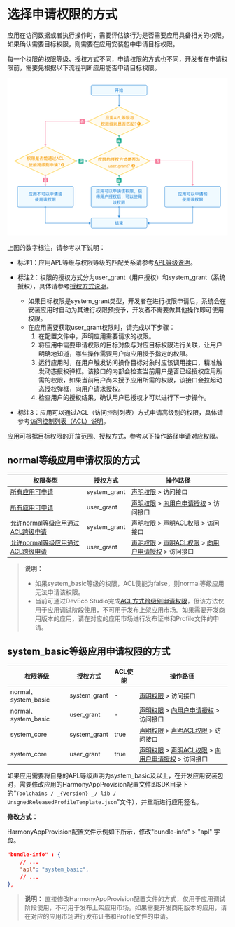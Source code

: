 # 选择申请权限的方式

应用在访问数据或者执行操作时，需要评估该行为是否需要应用具备相关的权限。如果确认需要目标权限，则需要在应用安装包中申请目标权限。

每一个权限的权限等级、授权方式不同，申请权限的方式也不同，开发者在申请权限前，需要先根据以下流程判断应用能否申请目标权限。

![zh-cn_image_0000001698506718](figures/zh-cn_image_0000001698506718.png)

上图的数字标注，请参考以下说明：

- 标注1：应用APL等级与权限等级的匹配关系请参考[APL等级说明](app-permission-mgmt-overview.md#权限机制中的基本概念)。

- 标注2：权限的授权方式分为user_grant（用户授权）和system_grant（系统授权），具体请参考[授权方式说明](app-permission-mgmt-overview.md#授权方式)。
  - 如果目标权限是system_grant类型，开发者在进行权限申请后，系统会在安装应用时自动为其进行权限预授予，开发者不需要做其他操作即可使用权限。
  - 在应用需要获取user_grant权限时，请完成以下步骤：
     1. 在配置文件中，声明应用需要请求的权限。
     2. 将应用中需要申请权限的目标对象与对应目标权限进行关联，让用户明确地知道，哪些操作需要用户向应用授予指定的权限。
     3. 运行应用时，在用户触发访问操作目标对象时应该调用接口，精准触发动态授权弹框。该接口的内部会检查当前用户是否已经授权应用所需的权限，如果当前用户尚未授予应用所需的权限，该接口会拉起动态授权弹框，向用户请求授权。
     4. 检查用户的授权结果，确认用户已授权才可以进行下一步操作。

- 标注3：应用可以通过ACL（访问控制列表）方式申请高级别的权限，具体请参考<!--RP1-->[访问控制列表（ACL）说明](app-permission-mgmt-overview.md#权限机制中的基本概念)。<!--RP1End-->

应用可根据目标权限的开放范围、授权方式，参考以下操作路径申请对应权限。

## <!--Del-->normal等级<!--DelEnd-->应用申请权限的方式

| 权限类型 | 授权方式 | 操作路径 |
| -------- | -------- | -------- |
| [所有应用可申请](permissions-for-all.md#system_grant系统授权权限列表) | system_grant | [声明权限](declare-permissions.md) &gt; 访问接口 | 
| [所有应用可申请](permissions-for-all.md#user_grant用户授权权限列表) | user_grant  | [声明权限](declare-permissions.md) &gt; [向用户申请授权](request-user-authorization.md) &gt; 访问接口 | 
| <!--DelRow-->[允许normal等级应用通过ACL跨级申请](permissions-for-system-apps.md#system_grant允许acl跨级申请) | system_grant | [声明权限](declare-permissions.md) &gt; [声明ACL权限](declare-permissions-in-acl.md) &gt; 访问接口 | 
| <!--DelRow-->[允许normal等级应用通过ACL跨级申请](permissions-for-system-apps.md#user_grant允许acl跨级申请) | user_grant | [声明权限](declare-permissions.md) &gt; [声明ACL权限](declare-permissions-in-acl.md) &gt; [向用户申请授权](request-user-authorization.md) &gt; 访问接口 |
<!--RP2--><!--RP2End-->

<!--Del-->
> **说明：**
>
> - 如果system_basic等级的权限，ACL使能为false，则normal等级应用无法申请该权限。
> - 当前可通过DevEco Studio完成[ACL方式跨级别申请权限](https://developer.huawei.com/consumer/cn/doc/harmonyos-guides/ide-signing-0000001587684945)，但该方法仅用于应用调试阶段使用，不可用于发布上架应用市场。如果需要开发商用版本的应用，请在对应的应用市场进行发布证书和Profile文件的申请。

## system_basic等级应用申请权限的方式

| 权限等级 | 授权方式 | ACL使能 | 操作路径 | 
| -------- | -------- | -------- | -------- |
| normal、system_basic | system_grant | - | [声明权限](declare-permissions.md) &gt; 访问接口 | 
| normal、system_basic | user_grant | - | [声明权限](declare-permissions.md) &gt; [向用户申请授权](request-user-authorization.md) &gt; 访问接口 | 
| system_core | system_grant | true | [声明权限](declare-permissions.md) &gt; [声明ACL权限](declare-permissions-in-acl.md) &gt; 访问接口 | 
| system_core | user_grant | true | [声明权限](declare-permissions.md) &gt; [声明ACL权限](declare-permissions-in-acl.md) &gt; [向用户申请授权](request-user-authorization.md) &gt; 访问接口 | 

如果应用需要将自身的APL等级声明为system_basic及以上，在开发应用安装包时，需要修改应用的HarmonyAppProvision配置文件即SDK目录下的“`Toolchains / _{Version} _/ lib / UnsgnedReleasedProfileTemplate.json`”文件），并重新进行应用签名。

**修改方式：**

HarmonyAppProvision配置文件示例如下所示，修改"bundle-info" &gt; "apl" 字段。

```json
"bundle-info" : {
    // ...
    "apl": "system_basic",
    // ...
},
```

> **说明：**
> 直接修改HarmonyAppProvision配置文件的方式，仅用于应用调试阶段使用，不可用于发布上架应用市场。如果需要开发商用版本的应用，请在对应的应用市场进行发布证书和Profile文件的申请。

<!--DelEnd-->